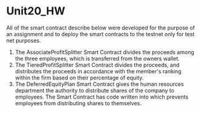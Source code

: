 # Unit20_HW

All of the smart contract describe below were developed for the purpose of an assignment and to deploy the smart contracts to the testnet only for test net purposes. 

1. The AssociateProfitSplitter Smart Contract divides the proceeds among the three employees, which is transferred from the owners wallet. 
2. The TieredProfitSplitter Smart Contract divides the proceeds, and distributes the proceeds in accordance with the member's ranking within the firm based on their percentage of equity. 
3. The DeferredEquityPlan Smart Contract gives the human resources department the authority to distribute shares of the company to employees. The Smart Contract has code written into which prevents employees from distributing shares to themselves. 

